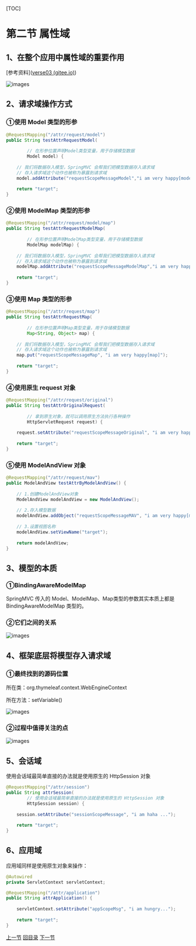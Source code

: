 [TOC]

# 第二节 属性域

## 1、在整个应用中属性域的重要作用

[参考资料]([verse03 (gitee.io)](http://heavy_code_industry.gitee.io/code_heavy_industry/pro001-javaweb/lecture/bookstore05/verse03.html))

![images](images/img010.png)



## 2、请求域操作方式

### ①使用 Model 类型的形参

```java
@RequestMapping("/attr/request/model")
public String testAttrRequestModel(
    
        // 在形参位置声明Model类型变量，用于存储模型数据
        Model model) {
    
    // 我们将数据存入模型，SpringMVC 会帮我们把模型数据存入请求域
    // 存入请求域这个动作也被称为暴露到请求域
    model.addAttribute("requestScopeMessageModel","i am very happy[model]");
    
    return "target";
}
```



### ②使用 ModelMap 类型的形参

```java
@RequestMapping("/attr/request/model/map")
public String testAttrRequestModelMap(
    
        // 在形参位置声明ModelMap类型变量，用于存储模型数据
        ModelMap modelMap) {
    
    // 我们将数据存入模型，SpringMVC 会帮我们把模型数据存入请求域
    // 存入请求域这个动作也被称为暴露到请求域
    modelMap.addAttribute("requestScopeMessageModelMap","i am very happy[model map]");
    
    return "target";
}
```



### ③使用 Map 类型的形参

```java
@RequestMapping("/attr/request/map")
public String testAttrRequestMap(
    
        // 在形参位置声明Map类型变量，用于存储模型数据
        Map<String, Object> map) {
    
    // 我们将数据存入模型，SpringMVC 会帮我们把模型数据存入请求域
    // 存入请求域这个动作也被称为暴露到请求域
    map.put("requestScopeMessageMap", "i am very happy[map]");
    
    return "target";
}
```



### ④使用原生 request 对象

```java
@RequestMapping("/attr/request/original")
public String testAttrOriginalRequest(
    
        // 拿到原生对象，就可以调用原生方法执行各种操作
        HttpServletRequest request) {
    
    request.setAttribute("requestScopeMessageOriginal", "i am very happy[original]");
    
    return "target";
}
```



### ⑤使用 ModelAndView 对象

```java
@RequestMapping("/attr/request/mav")
public ModelAndView testAttrByModelAndView() {
    
    // 1.创建ModelAndView对象
    ModelAndView modelAndView = new ModelAndView();
    
    // 2.存入模型数据
    modelAndView.addObject("requestScopeMessageMAV", "i am very happy[mav]");
    
    // 3.设置视图名称
    modelAndView.setViewName("target");
    
    return modelAndView;
}
```



## 3、模型的本质

### ①BindingAwareModelMap

SpringMVC 传入的 Model、ModelMap、Map类型的参数其实本质上都是 BindingAwareModelMap 类型的。



### ②它们之间的关系

![images](images/img004.png)



## 4、框架底层将模型存入请求域

### ①最终找到的源码位置

所在类：org.thymeleaf.context.WebEngineContext

所在方法：setVariable()

![images](images/img005.png)



### ②过程中值得关注的点

![images](images/img006.png)



## 5、会话域

使用会话域最简单直接的办法就是使用原生的 HttpSession 对象

```java
@RequestMapping("/attr/session")
public String attrSession(
        // 使用会话域最简单直接的办法就是使用原生的 HttpSession 对象
        HttpSession session) {
    
    session.setAttribute("sessionScopeMessage", "i am haha ...");
    
    return "target";
}
```



## 6、应用域

应用域同样是使用原生对象来操作：

```java
@Autowired
private ServletContext servletContext;

@RequestMapping("/attr/application")
public String attrApplication() {
    
    servletContext.setAttribute("appScopeMsg", "i am hungry...");
    
    return "target";
}
```



[上一节](verse01.html) [回目录](index.html) [下一节](verse03.html)